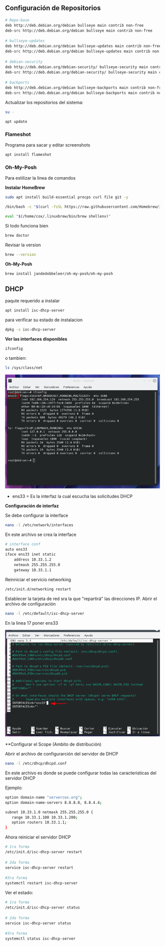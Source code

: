 ## Configuración de Repositorios

```bash
# Repo-base
deb http://deb.debian.org/debian bullseye main contrib non-free
deb-src http://deb.debian.org/debian bullseye main contrib non-free

# bullseye-updates
deb http://deb.debian.org/debian bullseye-updates main contrib non-free
deb-src http://deb.debian.org/debian bullseye-updates main contrib non-free

# debian-security
deb http://deb.debian.org/debian-security/ bullseye-security main contrib non-free
deb-src http://deb.debian.org/debian-security/ bullseye-security main contrib non-free

# backports
deb http://deb.debian.org/debian bullseye-backports main contrib non-free
deb-src http://deb.debian.org/debian bullseye-backports main contrib non-free
```
Actualizar los repositorios del sistema:

```bash
su -
```
```bash
apt update
```

### Flameshot
Programa para sacar y editar screenshots

```bash
apt install flameshot
```
### Oh-My-Posh
Para estilizar la linea de comandos

**Instalar HomeBrew**

```bash
sudo apt install build-essential procps curl file git -y
```

```bash
/bin/bash -c "$(curl -fsSL https://raw.githubusercontent.com/Homebrew/install/HEAD/install.sh)"
```

```bash
eval "$(/home/cox/.linuxbrew/bin/brew shellenv)"
```
Si todo funciona bien 

```bash
brew doctor
```
Revisar la version
```bash
brew --version
```

**Oh-My-Posh**

```bash
brew install jandedobbeleer/oh-my-posh/oh-my-posh
```



## DHCP
paqute requerido a instalar

```bash
apt install isc-dhcp-server
```
para verificar su estado de instalacion
```bash
dpkg -s isc-dhcp-server
```
**Ver las interfaces disponibles**

```bash
ifconfig
```
o tambien:

```bash
ls /sys/class/net
```

![interfaces](DHCP/img/interfaces.png)

* ens33 = Es la interfaz la cual escucha las solicitudes DHCP

**Configuración de interfaz**

Se debe configurar la interface

```bash
nano -l /etc/network/interfaces
```

En este archivo se crea la interface

```bash
# interface conf
auto ens33
iface ens33 inet static
    address 10.33.1.2
    netmask 255.255.255.0
    gateway 10.33.1.1
```

Reinniciar el servicio networking

```bash
/etc/init.d/networking restart
```

Establecer la tarjeta de red sra la que "repartirá" las direcciones IP.
Abrir el archivo de configuración

```bash
nano -l /etc/default/isc-dhcp-server
```
En la linea 17 poner ens33

![ens33](DHCP/img/ens33.png)

**Configurar el Scope (Ambito de distribución)

Abrir el archivo de configurarción del servidor de DHCP

```bash
nano -l /etc/dhcp/dhcpd.conf
```
En este archivo es donde se puede configurar todas las caracteristicas del servidor DHCP

Ejemplo:

```bash
option domain-name "servercox.org";
option domain-name-servers 8.8.8.8, 8.8.4.4;
```

```bash
subnet 10.33.1.0 netmask 255.255.255.0 {
   range 10.33.1.100 10.33.1.200;
   option routers 10.33.1.1;
}
```
Ahora reiniciar el servidor DHCP

```bash
# 1ra forma
/etc/init.d/isc-dhcp-server restart

# 2da forma
service isc-dhcp-server restart

#3ra forma
systemctl restart isc-dhcp-server
```
Ver el estado:

```bash
# 1ra forma
/etc/init.d/isc-dhcp-server status

# 2da forma
service isc-dhcp-server status

#3ra forma
systemctl status isc-dhcp-server
```


